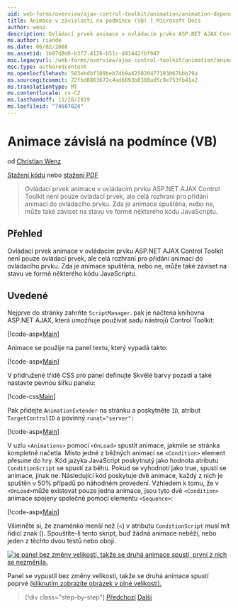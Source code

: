 ```yaml
---
uid: web-forms/overview/ajax-control-toolkit/animation/animation-depending-on-a-condition-vb
title: Animace v závislosti na podmínce (VB) | Microsoft Docs
author: wenz
description: Ovládací prvek animace v ovládacím prvku ASP.NET AJAX Control Toolkit není pouze ovládací prvek, ale celá rozhraní pro přidání animací do ovládacího prvku. Zda je animace...
ms.author: riande
ms.date: 06/02/2008
ms.assetid: 1b87d8d6-b3f7-4126-b51c-d41442fbf947
msc.legacyurl: /web-forms/overview/ajax-control-toolkit/animation/animation-depending-on-a-condition-vb
msc.type: authoredcontent
ms.openlocfilehash: 583ebdbf109beb74b9a425020477183067bbb79a
ms.sourcegitcommit: 22fbd8863672c4ad6693b8388ad5c8e753fb41a2
ms.translationtype: MT
ms.contentlocale: cs-CZ
ms.lasthandoff: 11/28/2019
ms.locfileid: "74607024"
---
```

# <a name="animation-depending-on-a-condition-vb"></a>Animace závislá na podmínce (VB)

od [Christian Wenz](https://github.com/wenz)

[Stažení kódu](https://download.microsoft.com/download/f/9/a/f9a26acd-8df4-4484-8a18-199e4598f411/Animation4.vb.zip) nebo [stažení PDF](https://download.microsoft.com/download/6/7/1/6718d452-ff89-4d3f-a90e-c74ec2d636a3/animation4VB.pdf)

> Ovládací prvek animace v ovládacím prvku ASP.NET AJAX Control Toolkit není pouze ovládací prvek, ale celá rozhraní pro přidání animací do ovládacího prvku. Zda je animace spuštěna, nebo ne, může také záviset na stavu ve formě některého kódu JavaScriptu.

## <a name="overview"></a>Přehled

Ovládací prvek animace v ovládacím prvku ASP.NET AJAX Control Toolkit není pouze ovládací prvek, ale celá rozhraní pro přidání animací do ovládacího prvku. Zda je animace spuštěna, nebo ne, může také záviset na stavu ve formě některého kódu JavaScriptu.

## <a name="steps"></a>Uvedené

Nejprve do stránky zahrňte `ScriptManager`. pak je načtena knihovna ASP.NET AJAX, která umožňuje používat sadu nástrojů Control Toolkit:

[!code-aspx[Main](animation-depending-on-a-condition-vb/samples/sample1.aspx)]

Animace se použije na panel textu, který vypadá takto:

[!code-aspx[Main](animation-depending-on-a-condition-vb/samples/sample2.aspx)]

V přidružené třídě CSS pro panel definujte Skvělé barvy pozadí a také nastavte pevnou šířku panelu:

[!code-css[Main](animation-depending-on-a-condition-vb/samples/sample3.css)]

Pak přidejte `AnimationExtender` na stránku a poskytněte `ID`, atribut `TargetControlID` a povinný `runat="server":`

[!code-aspx[Main](animation-depending-on-a-condition-vb/samples/sample4.aspx)]

V uzlu `<Animations>` pomocí `<OnLoad>` spustit animace, jakmile se stránka kompletně načetla. Místo jedné z běžných animací se `<Condition>` element přesune do hry. Kód jazyka JavaScript poskytnutý jako hodnota atributu `ConditionScript` se spustí za běhu. Pokud se vyhodnotí jako true, spustí se animace, jinak ne. Následující kód poskytuje dvě animace, každý z nich je spuštěn v 50% případů po náhodném provedení. Vzhledem k tomu, že v `<OnLoad>`může existovat pouze jedna animace, jsou tyto dvě `<Condition>` animace spojeny společně pomocí elementu `<Sequence>`:

[!code-aspx[Main](animation-depending-on-a-condition-vb/samples/sample5.aspx)]

Všimněte si, že znaménko menší než (`<`) v atributu `ConditionScript` musí mít řídicí znak (). Spouštíte-li tento skript, buď žádná animace neběží, nebo jeden z těchto dvou testů nebo obojí.

[![je panel bez změny velikosti, takže se druhá animace spustí, první z nich se nezměnila.](animation-depending-on-a-condition-vb/_static/image2.png)](animation-depending-on-a-condition-vb/_static/image1.png)

Panel se vypustil bez změny velikosti, takže se druhá animace spustí poprvé ([kliknutím zobrazíte obrázek v plné velikosti).](animation-depending-on-a-condition-vb/_static/image3.png)

> [!div class="step-by-step"]
> [Předchozí](executing-several-animations-after-each-other-vb.md)
> [Další](picking-one-animation-out-of-a-list-vb.md)
